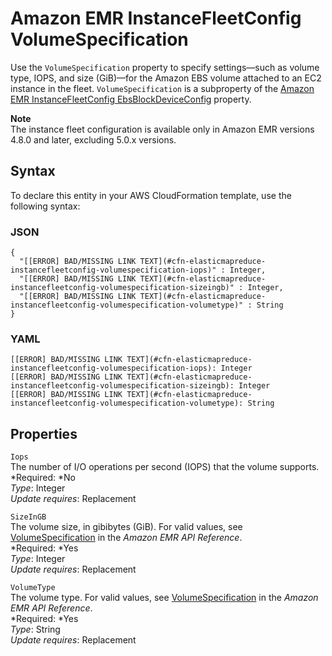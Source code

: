 # Amazon EMR InstanceFleetConfig VolumeSpecification<a name="aws-properties-elasticmapreduce-instancefleetconfig-volumespecification"></a>

Use the `VolumeSpecification` property to specify settings—such as volume type, IOPS, and size \(GiB\)—for the Amazon EBS volume attached to an EC2 instance in the fleet\. `VolumeSpecification` is a subproperty of the [Amazon EMR InstanceFleetConfig EbsBlockDeviceConfig](aws-properties-elasticmapreduce-instancefleetconfig-ebsblockdeviceconfig.md) property\.

**Note**  
The instance fleet configuration is available only in Amazon EMR versions 4\.8\.0 and later, excluding 5\.0\.x versions\.

## Syntax<a name="aws-properties-elasticmapreduce-instancefleetconfig-volumespecification-syntax"></a>

To declare this entity in your AWS CloudFormation template, use the following syntax:

### JSON<a name="aws-properties-elasticmapreduce-instancefleetconfig-volumespecification-syntax.json"></a>

```
{
  "[[ERROR] BAD/MISSING LINK TEXT](#cfn-elasticmapreduce-instancefleetconfig-volumespecification-iops)" : Integer,
  "[[ERROR] BAD/MISSING LINK TEXT](#cfn-elasticmapreduce-instancefleetconfig-volumespecification-sizeingb)" : Integer,
  "[[ERROR] BAD/MISSING LINK TEXT](#cfn-elasticmapreduce-instancefleetconfig-volumespecification-volumetype)" : String
}
```

### YAML<a name="aws-properties-elasticmapreduce-instancefleetconfig-volumespecification-syntax.yaml"></a>

```
[[ERROR] BAD/MISSING LINK TEXT](#cfn-elasticmapreduce-instancefleetconfig-volumespecification-iops): Integer
[[ERROR] BAD/MISSING LINK TEXT](#cfn-elasticmapreduce-instancefleetconfig-volumespecification-sizeingb): Integer
[[ERROR] BAD/MISSING LINK TEXT](#cfn-elasticmapreduce-instancefleetconfig-volumespecification-volumetype): String
```

## Properties<a name="aws-properties-elasticmapreduce-instancefleetconfig-volumespecification-properties"></a>

`Iops`  
The number of I/O operations per second \(IOPS\) that the volume supports\.  
*Required: *No  
*Type*: Integer  
*Update requires*: Replacement

`SizeInGB`  
The volume size, in gibibytes \(GiB\)\. For valid values, see [VolumeSpecification](http://docs.aws.amazon.com/ElasticMapReduce/latest/API/API_InstanceTypeConfig.html) in the *Amazon EMR API Reference*\.  
*Required: *Yes  
*Type*: Integer  
*Update requires*: Replacement

`VolumeType`  
The volume type\. For valid values, see [VolumeSpecification](http://docs.aws.amazon.com/ElasticMapReduce/latest/API/API_InstanceTypeConfig.html) in the *Amazon EMR API Reference*\.  
*Required: *Yes  
*Type*: String  
*Update requires*: Replacement